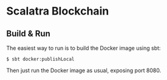 # Scalatra Blockchain

## Build & Run

The easiest way to run is to build the Docker image using sbt:
```
$ sbt docker:publishLocal
```

Then just run the Docker image as usual, exposing port 8080.
